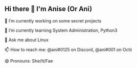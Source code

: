 ## Hi there 👋 I'm Anise (Or Ani)


🔭 I’m currently working on some secret projects

🌱 I’m currently learning System Administration, Python3

💬 Ask me about Linux

📫 How to reach me: @ani#0125 on Discord, @ani#001 on Octii

😄 Pronouns: She/It/Fae
